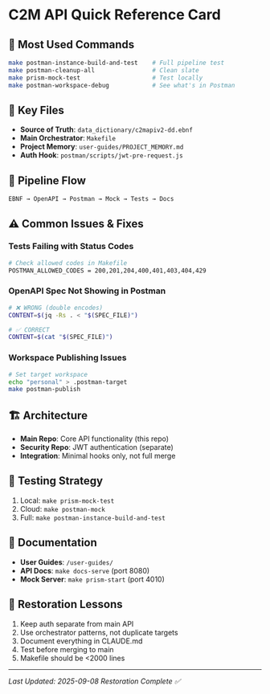 # C2M API Quick Reference Card

## 🚀 Most Used Commands
```bash
make postman-instance-build-and-test    # Full pipeline test
make postman-cleanup-all                # Clean slate
make prism-mock-test                    # Test locally
make postman-workspace-debug            # See what's in Postman
```

## 📁 Key Files
- **Source of Truth**: `data_dictionary/c2mapiv2-dd.ebnf`
- **Main Orchestrator**: `Makefile`
- **Project Memory**: `user-guides/PROJECT_MEMORY.md`
- **Auth Hook**: `postman/scripts/jwt-pre-request.js`

## 🔄 Pipeline Flow
```
EBNF → OpenAPI → Postman → Mock → Tests → Docs
```

## ⚠️ Common Issues & Fixes

### Tests Failing with Status Codes
```bash
# Check allowed codes in Makefile
POSTMAN_ALLOWED_CODES = 200,201,204,400,401,403,404,429
```

### OpenAPI Spec Not Showing in Postman
```bash
# ❌ WRONG (double encodes)
CONTENT=$(jq -Rs . < "$(SPEC_FILE)")

# ✅ CORRECT
CONTENT=$(cat "$(SPEC_FILE)")
```

### Workspace Publishing Issues
```bash
# Set target workspace
echo "personal" > .postman-target
make postman-publish
```

## 🏗️ Architecture
- **Main Repo**: Core API functionality (this repo)
- **Security Repo**: JWT authentication (separate)
- **Integration**: Minimal hooks only, not full merge

## 🧪 Testing Strategy
1. Local: `make prism-mock-test`
2. Cloud: `make postman-mock`
3. Full: `make postman-instance-build-and-test`

## 📝 Documentation
- **User Guides**: `/user-guides/`
- **API Docs**: `make docs-serve` (port 8080)
- **Mock Server**: `make prism-start` (port 4010)

## 🔧 Restoration Lessons
1. Keep auth separate from main API
2. Use orchestrator patterns, not duplicate targets
3. Document everything in CLAUDE.md
4. Test before merging to main
5. Makefile should be <2000 lines

---
*Last Updated: 2025-09-08*
*Restoration Complete ✅*
